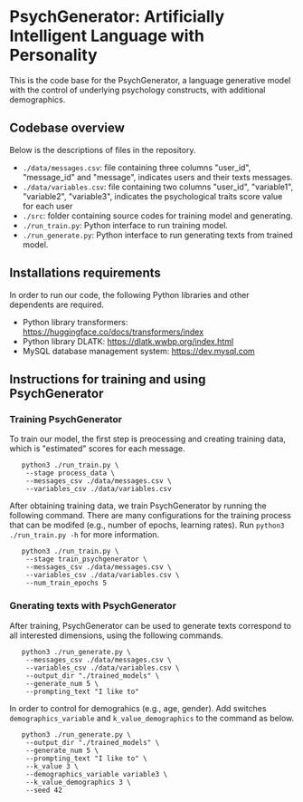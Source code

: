 # PsychGenerator: Artificially Intelligent Language with Personality

This is the code base for the PsychGenerator, a language generative model with the control of underlying psychology constructs, with additional demographics.

## Codebase overview
Below is the descriptions of files in the repository.
* `./data/messages.csv`: file containing three columns "user_id", "message_id" and "message", indicates users and their texts messages.
* `./data/variables.csv`: file containing two columns "user_id", "variable1", "variable2", "variable3", indicates the psychological traits score value for each user
* `./src`: folder containing source codes for training model and generating.
* `./run_train.py`: Python interface to run training model.
* `./run_generate.py`: Python interface to run generating texts from trained model.

## Installations requirements
In order to run our code, the following Python libraries and other dependents are required.
* Python library transformers: https://huggingface.co/docs/transformers/index
* Python library DLATK: https://dlatk.wwbp.org/index.html
* MySQL database management system: https://dev.mysql.com 

## Instructions for training and using PsychGenerator

### Training PsychGenerator
To train our model, the first step is preocessing and creating training data, which is "estimated" scores for each message.
```
   python3 ./run_train.py \
	--stage process_data \
	--messages_csv ./data/messages.csv \
	--variables_csv ./data/variables.csv
```
After obtaining training data, we train PsychGenerator by running the following command. There are many configurations for the training process that can be modifed (e.g., number of epochs, learning rates). Run `python3 ./run_train.py -h` for more information.
```
   python3 ./run_train.py \
	--stage train_psychgenerator \
	--messages_csv ./data/messages.csv \
	--variables_csv ./data/variables.csv \
	--num_train_epochs 5
```

### Gnerating texts with PsychGenerator
After training, PsychGenerator can be used to generate texts correspond to all interested dimensions, using the following commands.
```
   python3 ./run_generate.py \
	--messages_csv ./data/messages.csv \
	--variables_csv ./data/variables.csv \
	--output_dir "./trained_models" \
	--generate_num 5 \
	--prompting_text "I like to"
```

In order to control for demograhics (e.g., age, gender). Add switches `demographics_variable` and `k_value_demographics` to the command as below.
```
   python3 ./run_generate.py \
	--output_dir "./trained_models" \
	--generate_num 5 \
	--prompting_text "I like to" \
	--k_value 3 \
	--demographics_variable variable3 \
	--k_value_demographics 3 \
	--seed 42 
```